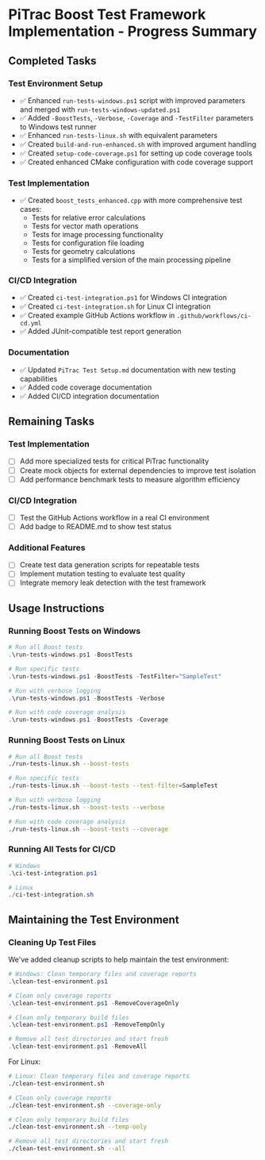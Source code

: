 # PiTrac Boost Test Framework Implementation - Progress Summary

## Completed Tasks

### Test Environment Setup
- ✅ Enhanced `run-tests-windows.ps1` script with improved parameters and merged with `run-tests-windows-updated.ps1` 
- ✅ Added `-BoostTests`, `-Verbose`, `-Coverage` and `-TestFilter` parameters to Windows test runner
- ✅ Enhanced `run-tests-linux.sh` with equivalent parameters
- ✅ Created `build-and-run-enhanced.sh` with improved argument handling
- ✅ Created `setup-code-coverage.ps1` for setting up code coverage tools
- ✅ Created enhanced CMake configuration with code coverage support

### Test Implementation
- ✅ Created `boost_tests_enhanced.cpp` with more comprehensive test cases:
  - Tests for relative error calculations 
  - Tests for vector math operations
  - Tests for image processing functionality
  - Tests for configuration file loading
  - Tests for geometry calculations
  - Tests for a simplified version of the main processing pipeline

### CI/CD Integration
- ✅ Created `ci-test-integration.ps1` for Windows CI integration
- ✅ Created `ci-test-integration.sh` for Linux CI integration
- ✅ Created example GitHub Actions workflow in `.github/workflows/ci-cd.yml`
- ✅ Added JUnit-compatible test report generation

### Documentation
- ✅ Updated `PiTrac Test Setup.md` documentation with new testing capabilities
- ✅ Added code coverage documentation
- ✅ Added CI/CD integration documentation

## Remaining Tasks

### Test Implementation
- [ ] Add more specialized tests for critical PiTrac functionality
- [ ] Create mock objects for external dependencies to improve test isolation
- [ ] Add performance benchmark tests to measure algorithm efficiency

### CI/CD Integration
- [ ] Test the GitHub Actions workflow in a real CI environment
- [ ] Add badge to README.md to show test status

### Additional Features
- [ ] Create test data generation scripts for repeatable tests
- [ ] Implement mutation testing to evaluate test quality
- [ ] Integrate memory leak detection with the test framework

## Usage Instructions

### Running Boost Tests on Windows
```powershell
# Run all Boost tests
.\run-tests-windows.ps1 -BoostTests

# Run specific tests
.\run-tests-windows.ps1 -BoostTests -TestFilter="SampleTest"

# Run with verbose logging
.\run-tests-windows.ps1 -BoostTests -Verbose

# Run with code coverage analysis
.\run-tests-windows.ps1 -BoostTests -Coverage
```

### Running Boost Tests on Linux
```bash
# Run all Boost tests
./run-tests-linux.sh --boost-tests

# Run specific tests
./run-tests-linux.sh --boost-tests --test-filter=SampleTest

# Run with verbose logging
./run-tests-linux.sh --boost-tests --verbose

# Run with code coverage analysis
./run-tests-linux.sh --boost-tests --coverage
```

### Running All Tests for CI/CD
```powershell
# Windows
.\ci-test-integration.ps1

# Linux
./ci-test-integration.sh
```

## Maintaining the Test Environment

### Cleaning Up Test Files

We've added cleanup scripts to help maintain the test environment:

```powershell
# Windows: Clean temporary files and coverage reports
.\clean-test-environment.ps1

# Clean only coverage reports
.\clean-test-environment.ps1 -RemoveCoverageOnly

# Clean only temporary build files
.\clean-test-environment.ps1 -RemoveTempOnly

# Remove all test directories and start fresh
.\clean-test-environment.ps1 -RemoveAll
```

For Linux:

```bash
# Linux: Clean temporary files and coverage reports
./clean-test-environment.sh

# Clean only coverage reports
./clean-test-environment.sh --coverage-only

# Clean only temporary build files
./clean-test-environment.sh --temp-only

# Remove all test directories and start fresh
./clean-test-environment.sh --all
```
